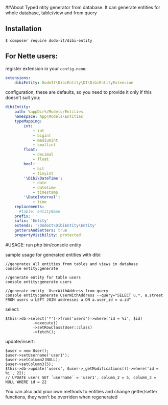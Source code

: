 ##About
Typed ntity generator from database. It can generate entities for whole database, table/view and from query

## Installation

    $ composer require dodo-it/dibi-entity


## For Nette users:
 register extension in your `config.neon`:

```yaml
extensions:
    dibiEntity: DodoIt\DibiEntity\DI\DibiEntityExtension
```

configuration, these are defaults, so you need to provide it only if this doesn't suit you:
```yaml
dibiEntity:
    path: %appDir%/Models/Entities
    namespace: App\Models\Entities
    typeMapping:
        int:
            - int
            - bigint
            - mediumint
            - smallint
        float:
            - decimal
            - float
        bool:
            - bit
            - tinyint
        '\Dibi\DateTime':
            - date
            - datetime
            - timestamp
        '\DateInterval':
            - time
    replacements:
      #table: entityName
    prefix: ''
    sufix: 'Entity'
    extends: '\DodoIt\DibiEntity\Entity'
    gettersAndSetters: true
    propertyVisibility: protected
```
#USAGE:
run php bin/console entity


sample usage for generated entities with dibi:

    //generates all entities from tables and views in database 
    console entity:generate
    
    //generate entity for table users
    console entity:generate users
    
    //generate entity  UserWithAddress from query
    console entity:generate UserWithAddress --query="SELECT u.*, a.street FROM users u LEFT JOIN addresses a ON a.user_id = u.id"
 
select:

    $this->db->select('*')->from('users')->where('id = %i', $id)
				->execute()
				->setRowClass(User::class)
				->fetch();
update/insert:

	$user = new User();
	$user->setUsername('user1');
	$user->setColumn2(NULL);
	$user->setColumn3(5);
	$this->db->update('users', $user->_getModifications())->where('id = %i', 22);
	// UPDATE users SET ´username´ = 'user1', column_2 = 5, column_3 = NULL WHERE id = 22

You can also add your own methods to entities and change getter/setter functions, they won't be overriden when regenerated
